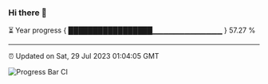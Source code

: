 ### Hi there 👋

⏳ Year progress { █████████████████▁▁▁▁▁▁▁▁▁▁▁▁▁ } 57.27 %

---

⏰ Updated on Sat, 29 Jul 2023 01:04:05 GMT

![Progress Bar CI](https://github.com/JuvenileQ/Progress-Bar-CI/workflows/main/badge.svg)
